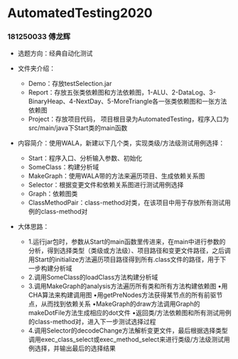 # AutomatedTesting2020

### 181250033  傅龙辉

- 选题方向：经典自动化测试

- 文件夹介绍：
  - Demo：存放testSelection.jar
  - Report：存放五张类依赖图和方法依赖图，1-ALU、2-DataLog、3-BinaryHeap、4-NextDay、5-MoreTriangle各一张类依赖图和一张方法依赖图
  - Project：存放项目代码， 项目根目录为AutomatedTesting，程序入口为src/main/java下Start类的main函数

- 内容简介：使用WALA，新建以下几个类，实现类级/方法级测试用例选择：
  - Start：程序入口、分析输入参数、初始化
  - SomeClass：构建分析域
  - MakeGraph：使用WALA带的方法来遍历项目、生成依赖关系图
  - Selector：根据变更文件和依赖关系图进行测试用例选择
  - Graph：依赖图类
  - ClassMethodPair：class-method对类，在该项目中用于存放所有测试用例的class-method对

- 大体思路：
  - 1.运行jar包时，参数从Start的main函数里传进来，在main中进行参数的分析，得到选择类型（类级或方法级）、项目路径和变更文件路径，之后调用Start的initialize方法遍历项目路径得到所有.class文件的路径，用于下一步构建分析域
  - 2.调用SomeClass的loadClass方法构建分析域
  - 3.调用MakeGraph的analysis方法遍历所有类和所有方法构建依赖图
      •用CHA算法来构建调用图
      •用getPreNodes方法获得某节点的所有前驱节点，从而找到依赖关系
      •MakeGraph的draw方法调用Graph的makeDotFile方法生成相应的dot文件
      •返回类/方法依赖图和所有测试用例的class-method对，进入下一步测试选择过程
  - 4.调用Selector的decodeChange方法解析变更文件，最后根据选择类型调用exec_class_select或exec_method_select来进行类级/方法级测试用例选择，并输出最后的选择结果